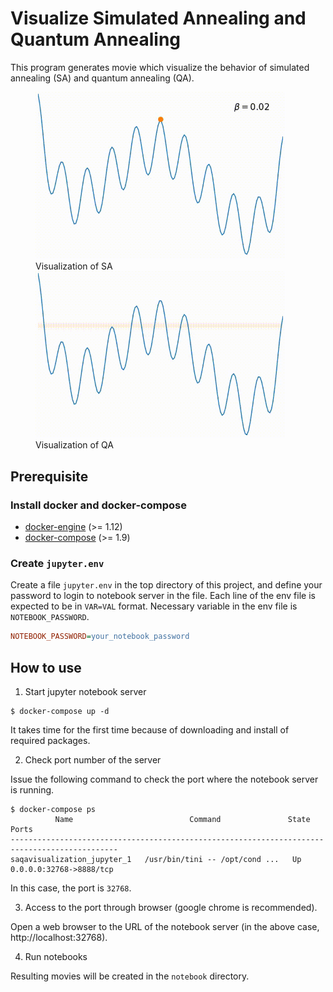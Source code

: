 # Visualize Simulated Annealing and Quantum Annealing

This program generates movie which visualize the behavior of simulated annealing (SA) and quantum annealing (QA).

<figure>
<img src="./demo/SA.gif" width=400px>
<figcaption>Visualization of SA</figcaption>
<img src="./demo/QA.gif" width=400px>
<figcaption>Visualization of QA</figcaption>
</figure>


## Prerequisite

### Install docker and docker-compose

- [docker-engine][docker-engine] (>= 1.12)
- [docker-compose][docker-compose] (>= 1.9)

### Create `jupyter.env`

Create a file `jupyter.env` in the top directory of this project,
and define your password to login to notebook server in the file.
Each line of the env file is expected to be in `VAR=VAL` format.
Necessary variable in the env file is `NOTEBOOK_PASSWORD`.

``` ini
NOTEBOOK_PASSWORD=your_notebook_password
```

## How to use

1. Start jupyter notebook server

  ``` shell
  $ docker-compose up -d
  ```

  It takes time for the first time because of downloading and install of required packages.

2. Check port number of the server

  Issue the following command to check the port where the notebook server is running.

  ``` shell
  $ docker-compose ps
            Name                          Command               State            Ports
  ----------------------------------------------------------------------------------------------
  saqavisualization_jupyter_1   /usr/bin/tini -- /opt/cond ...   Up      0.0.0.0:32768->8888/tcp
  ```

  In this case, the port is `32768`.


3. Access to the port through browser (google chrome is recommended).

  Open a web browser to the URL of the notebook server (in the above case, http://localhost:32768).

4. Run notebooks

  Resulting movies will be created in the `notebook` directory.


[docker-engine]: https://docs.docker.com/engine/installation/
[docker-compose]: https://docs.docker.com/compose/install/
